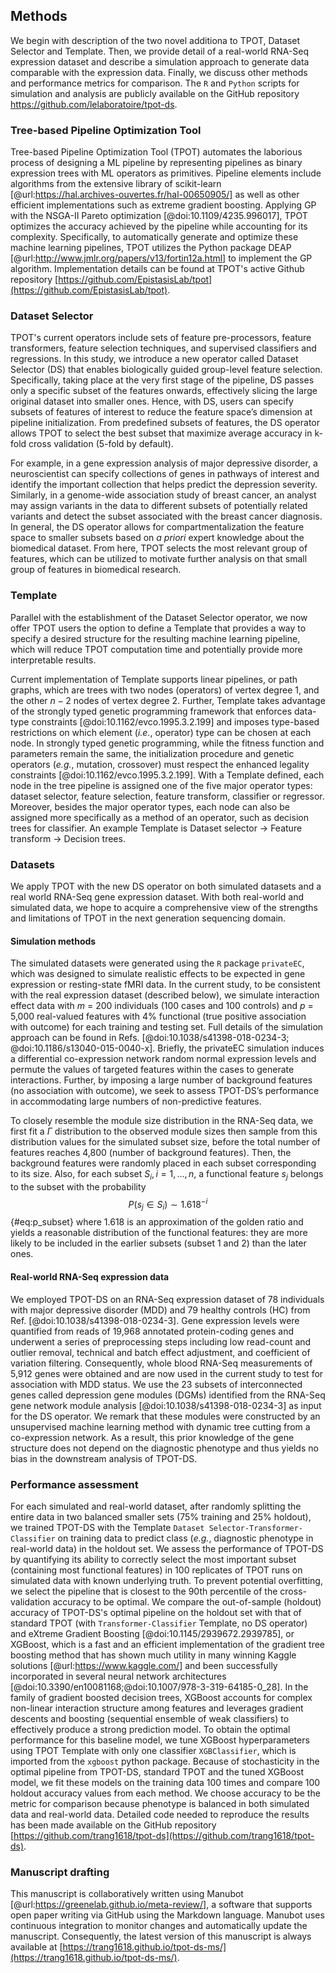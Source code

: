 ## Methods
We begin with description of the two novel additiona to TPOT, Dataset Selector and Template.
Then, we provide detail of a real-world RNA-Seq expression dataset and describe a simulation approach to generate data comparable with the expression data.
Finally, we discuss other methods and performance metrics for comparison.
The `R` and `Python` scripts for simulation and analysis are publicly available on the GitHub repository https://github.com/lelaboratoire/tpot-ds.

### Tree-based Pipeline Optimization Tool
Tree-based Pipeline Optimization Tool (TPOT) automates the laborious process of designing a ML pipeline by representing pipelines as binary expression trees with ML operators as primitives.
Pipeline elements include algorithms from the extensive library of scikit-learn [@url:https://hal.archives-ouvertes.fr/hal-00650905/] as well as other efficient implementations such as extreme gradient boosting.
Applying GP with the NSGA-II Pareto optimization [@doi:10.1109/4235.996017], TPOT optimizes the accuracy achieved by the pipeline while accounting for its complexity.
Specifically, to automatically generate and optimize these machine learning pipelines, TPOT utilizes the Python package DEAP [@url:http://www.jmlr.org/papers/v13/fortin12a.html] to implement the GP algorithm.
Implementation details can be found at TPOT's active Github repository [https://github.com/EpistasisLab/tpot](https://github.com/EpistasisLab/tpot).

### Dataset Selector 
TPOT's current operators include sets of feature pre-processors, feature transformers, feature selection techniques, and supervised classifiers and regressions. 
In this study, we introduce a new operator called Dataset Selector (DS) that enables biologically guided group-level feature selection. 
Specifically, taking place at the very first stage of the pipeline, DS passes only a specific subset of the features onwards, effectively slicing the large original dataset into smaller ones. 
Hence, with DS, users can specify subsets of features of interest to reduce the feature space’s dimension at pipeline initialization. 
From predefined subsets of features, the DS operator allows TPOT to select the best subset that maximize average accuracy in k-fold cross validation (5-fold by default). 

For example, in a gene expression analysis of major depressive disorder, a neuroscientist can specify collections of genes in pathways of interest and identify the important collection that helps predict the depression severity. 
Similarly, in a genome-wide association study of breast cancer, an analyst may assign variants in the data to different subsets of potentially related variants and detect the subset associated with the breast cancer diagnosis. 
In general, the DS operator allows for compartmentalization the feature space to smaller subsets based on *a priori* expert knowledge about the biomedical dataset. 
From here, TPOT selects the most relevant group of features, which can be utilized to motivate further analysis on that small group of features in biomedical research.  

### Template
Parallel with the establishment of the Dataset Selector operator, we now offer TPOT users the option to define a Template that provides a way to specify a desired structure for the resulting machine learning pipeline, which will reduce TPOT computation time and potentially provide more interpretable results.

Current implementation of Template supports linear pipelines, or path graphs, which are trees with two nodes (operators) of vertex degree 1, and the other $n-2$ nodes of vertex degree 2.
Further, Template takes advantage of the strongly typed genetic programming framework that enforces data-type constraints [@doi:10.1162/evco.1995.3.2.199] and imposes type-based restrictions on which element (*i.e.*, operator) type can be chosen at each node.
In strongly typed genetic programming, while the fitness function and parameters remain the same, the initialization procedure and genetic operators (*e.g.*, mutation, crossover) must respect the enhanced legality constraints [@doi:10.1162/evco.1995.3.2.199].
With a Template defined, each node in the tree pipeline is assigned one of the five major operator types: dataset selector, feature selection, feature transform, classifier or regressor. 
Moreover, besides the major operator types, each node can also be assigned more specifically as a method of an operator, such as decision trees for classifier. 
An example Template is Dataset selector &rarr; Feature transform &rarr; Decision trees.

### Datasets
We apply TPOT with the new DS operator on both simulated datasets and a real world RNA-Seq gene expression dataset. 
With both real-world and simulated data, we hope to acquire a comprehensive view of the strengths and limitations of TPOT in the next generation sequencing domain.

#### Simulation methods
The simulated datasets were generated using the `R` package `privateEC`, which was designed to simulate realistic effects to be expected in gene expression or resting-state fMRI data. 
In the current study, to be consistent with the real expression dataset (described below), we simulate interaction effect data with *m* = 200 individuals (100 cases and 100 controls) and *p* = 5,000 real-valued features with 4% functional (true positive association with outcome) for each training and testing set. 
Full details of the simulation approach can be found in Refs. [@doi:10.1038/s41398-018-0234-3; @doi:10.1186/s13040-015-0040-x]. Briefly, the privateEC simulation induces a differential co-expression network random normal expression levels and permute the values of targeted features within the cases to generate interactions. 
Further, by imposing a large number of background features (no association with outcome), we seek to assess TPOT-DS’s performance in accommodating large numbers of non-predictive features.

To closely resemble the module size distribution in the RNA-Seq data, we first fit a $\Gamma$ distribution to the observed module sizes then sample from this distribution values for the simulated subset size, before the total number of features reaches 4,800 (number of background features). Then, the background features were randomly placed in each subset corresponding to its size. Also, for each subset $S_i, i = 1, \dots, n$, a functional feature $s_j$ belongs to the subset with the probability
$$P(s_j \in S_i) \sim 1.618^{-i}$$ {#eq:p_subset}
where 1.618 is an approximation of the golden ratio and yields a reasonable distribution of the functional features: they are more likely to be included in the earlier subsets (subset 1 and 2) than the later ones. 

#### Real-world RNA-Seq expression data
We employed TPOT-DS on an RNA-Seq expression dataset of 78 individuals with major depressive disorder (MDD) and 79 healthy controls (HC) from Ref. [@doi:10.1038/s41398-018-0234-3]. 
Gene expression levels were quantified from reads of 19,968 annotated protein-coding genes and underwent a series of preprocessing steps including low read-count and outlier removal, technical and batch effect adjustment, and coefficient of variation filtering. 
Consequently, whole blood RNA-Seq measurements of 5,912 genes were obtained and are now used in the current study to test for association with MDD status. 
We use the 23 subsets of interconnected genes called depression gene modules (DGMs) identified from the RNA-Seq gene network module analysis [@doi:10.1038/s41398-018-0234-3] as input for the DS operator.
We remark that these modules were constructed by an unsupervised machine learning method with dynamic tree cutting from a co-expression network.
As a result, this prior knowledge of the gene structure does not depend on the diagnostic phenotype and thus yields no bias in the downstream analysis of TPOT-DS.

### Performance assessment
For each simulated and real-world dataset, after randomly splitting the entire data in two balanced smaller sets (75% training and 25% holdout), we trained TPOT-DS with the Template `Dataset Selector-Transformer-Classifier` on training data to predict class (*e.g.*, diagnostic phenotype in real-world data) in the holdout set.
We assess the performance of TPOT-DS by quantifying its ability to correctly select the most important subset (containing most functional features) in 100 replicates of TPOT runs on simulated data with known underlying truth.
To prevent potential overfitting, we select the pipeline that is closest to the 90th percentile of the cross-validation accuracy to be optimal.
We compare the out-of-sample (holdout) accuracy of TPOT-DS's optimal pipeline on the holdout set with that of standard TPOT (with `Transformer-Classifier` Template, no DS operator) and eXtreme Gradient Boosting [@doi:10.1145/2939672.2939785], or XGBoost, which is a fast and an efficient implementation of the gradient tree boosting method that has shown much utility in many winning Kaggle solutions [@url:https://www.kaggle.com/] and been successfully incorporated in several neural network architectures [@doi:10.3390/en10081168;@doi:10.1007/978-3-319-64185-0_28].
In the family of gradient boosted decision trees, XGBoost accounts for complex non-linear interaction structure among features and leverages gradient descents and boosting (sequential ensemble of weak classifiers) to effectively produce a strong prediction model.
To obtain the optimal performance for this baseline model, we tune XGBoost hyperparameters using TPOT Template with only one classifier `XGBClassifier`, which is imported from the `xgboost` python package. 
Because of stochasticity in the optimal pipeline from TPOT-DS, standard TPOT and the tuned XGBoost model, we fit these models on the training data 100 times and compare 100 holdout accuracy values from each method.
We choose accuracy to be the metric for comparison because phenotype is balanced in both simulated data and real-world data.
Detailed code needed to reproduce the results has been made available on the GitHub repository [https://github.com/trang1618/tpot-ds](https://github.com/trang1618/tpot-ds).

### Manuscript drafting
This manuscript is collaboratively written using Manubot [@url:https://greenelab.github.io/meta-review/], a software that supports open paper writing via GitHub using the Markdown language.
Manubot uses continuous integration to monitor changes and automatically update the manuscript.
Consequently, the latest version of this manuscript is always available at [https://trang1618.github.io/tpot-ds-ms/](https://trang1618.github.io/tpot-ds-ms/).
